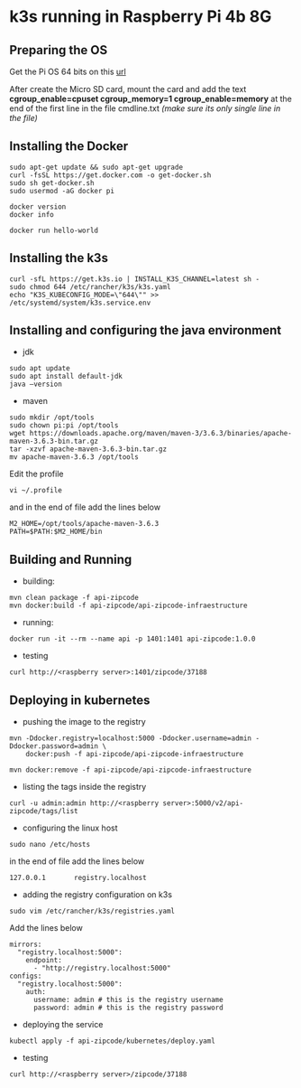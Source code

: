 # k3s running in Raspberry Pi 4b 8G

## Preparing the OS

Get the Pi OS 64 bits on this [url](https://downloads.raspberrypi.org/raspios_lite_arm64/images/)

After create the Micro SD card, mount the card and add the text **cgroup_enable=cpuset cgroup_memory=1 cgroup_enable=memory** at the end of the first line in the file cmdline.txt *(make sure its only single line in the file)*

## Installing the Docker

```
sudo apt-get update && sudo apt-get upgrade
curl -fsSL https://get.docker.com -o get-docker.sh
sudo sh get-docker.sh
sudo usermod -aG docker pi

docker version
docker info

docker run hello-world
```

## Installing the k3s

```
curl -sfL https://get.k3s.io | INSTALL_K3S_CHANNEL=latest sh -
sudo chmod 644 /etc/rancher/k3s/k3s.yaml
echo "K3S_KUBECONFIG_MODE=\"644\"" >> /etc/systemd/system/k3s.service.env
```

## Installing and configuring the java environment
* jdk
```
sudo apt update
sudo apt install default-jdk
java –version
```

* maven
```
sudo mkdir /opt/tools
sudo chown pi:pi /opt/tools
wget https://downloads.apache.org/maven/maven-3/3.6.3/binaries/apache-maven-3.6.3-bin.tar.gz
tar -xzvf apache-maven-3.6.3-bin.tar.gz
mv apache-maven-3.6.3 /opt/tools
```

Edit the profile

```
vi ~/.profile
```

and in the end of file add the lines below
```
M2_HOME=/opt/tools/apache-maven-3.6.3
PATH=$PATH:$M2_HOME/bin
```

## Building and Running

* building:
```
mvn clean package -f api-zipcode
mvn docker:build -f api-zipcode/api-zipcode-infraestructure
```
* running:
```
docker run -it --rm --name api -p 1401:1401 api-zipcode:1.0.0
```
* testing
```
curl http://<raspberry server>:1401/zipcode/37188
```

## Deploying in kubernetes

* pushing the image to the registry
```
mvn -Ddocker.registry=localhost:5000 -Ddocker.username=admin -Ddocker.password=admin \
    docker:push -f api-zipcode/api-zipcode-infraestructure

mvn docker:remove -f api-zipcode/api-zipcode-infraestructure    
```    
* listing the tags inside the registry
```
curl -u admin:admin http://<raspberry server>:5000/v2/api-zipcode/tags/list
```
* configuring the linux host
```
sudo nano /etc/hosts
```
in the end of file add the lines below
```
127.0.0.1       registry.localhost
```
* adding the registry configuration on k3s
```
sudo vim /etc/rancher/k3s/registries.yaml
````
Add the lines below
```
mirrors:
  "registry.localhost:5000":
    endpoint:
      - "http://registry.localhost:5000"
configs:
  "registry.localhost:5000":
    auth:
      username: admin # this is the registry username
      password: admin # this is the registry password
```
* deploying the service
```
kubectl apply -f api-zipcode/kubernetes/deploy.yaml
```
* testing
```
curl http://<raspberry server>/zipcode/37188
```
